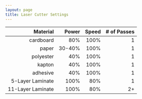 ```yaml
---
layout: page
title: Laser Cutter Settings
---
```


|Material|Power|Speed| # of Passes|
|-:|-:|-:|-:|
|cardboard|80%|100%|1|
|paper|30-40%|100%|1|
|polyester|40%|100%|1|
|kapton|40%|100%|1|
|adhesive|40%|100%|1|
|5-Layer Laminate|100%|80%|1|
|11-Layer Laminate|100%|80%|2+|

